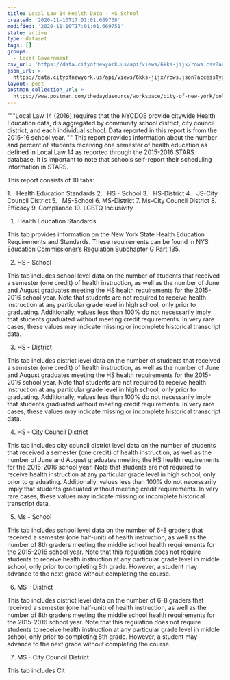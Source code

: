 ```yaml
---
title: Local Law 14 Health Data - HS School
created: '2020-11-10T17:01:01.669738'
modified: '2020-11-10T17:01:01.669751'
state: active
type: dataset
tags: []
groups:
  - Local Government
csv_url: 'https://data.cityofnewyork.us/api/views/6kks-jijx/rows.csv?accessType=DOWNLOAD'
json_url: >-
  https://data.cityofnewyork.us/api/views/6kks-jijx/rows.json?accessType=DOWNLOAD
layout: post
postman_collection_url: >-
  https://www.postman.com/thedaydasource/workspace/city-of-new-york/collection/15909983-572bed91-5441-4cb0-a48b-d8950a7a29b9
---
```

"""Local Law 14 (2016) requires that the NYCDOE provide citywide Health Education data, dis aggregated by community school district, city council district, and each individual school. Data reported in this report is from the 2015-16 school year.
""
This report provides information about the number and percent of students receiving one semester of health education as defined in Local Law 14 as reported through the 2015-2016 STARS database. It is important to note that schools self-report their scheduling information in STARS.

This report consists of 10 tabs:

1.   Health Education Standards
2.   HS - School 
3.   HS-District
4.   JS-City Council District
5.   MS-School
6.   MS-District
7.   Ms-City Council District
8.   Efficacy
9.  Compliance 
10. LGBTQ Inclusivity

1. Health Education Standards

This tab provides information on the New York State Health Education Requirements and Standards. These requirements can be found in NYS Education Commissioner’s Regulation Subchapter G Part 135.

2. HS - School 

This tab includes school level data on the number of students that received a semester (one credit) of health instruction, as well as the number of June and August graduates meeting the HS health requirements for the 2015-2016 school year.  Note that students are not required to receive health instruction at any particular grade level in high school, only prior to graduating. Additionally, values less than 100% do not necessarily imply that students graduated without meeting credit requirements. In very rare cases, these values may indicate missing or incomplete historical transcript data.

3. HS - District

This tab includes district level data on the number of students that received a semester (one credit) of health instruction, as well as the number of June and August graduates meeting the HS health requirements for the 2015-2016 school year.  Note that students are not required to receive health instruction at any particular grade level in high school, only prior to graduating. Additionally, values less than 100% do not necessarily imply that students graduated without meeting credit requirements. In very rare cases, these values may indicate missing or incomplete historical transcript data.

4. HS - City Council District 

This tab includes city council district level data on the number of students that received a semester (one credit) of health instruction, as well as the number of June and August graduates meeting the HS health requirements for the 2015-2016 school year.  Note that students are not required to receive health instruction at any particular grade level in high school, only prior to graduating. Additionally, values less than 100% do not necessarily imply that students graduated without meeting credit requirements. In very rare cases, these values may indicate missing or incomplete historical transcript data.

5. Ms - School 

This tab includes school level data on the number of 6-8 graders that received a semester (one half-unit) of health instruction, as well as the number of 8th graders meeting the middle school health requirements for the 2015-2016 school year. Note that this regulation does not require students to receive health instruction at any particular grade level in middle school, only prior to completing 8th grade. However, a student may advance to the next grade without completing the course. 

6. MS - District 

This tab includes district level data on the number of 6-8 graders that received a semester (one half-unit) of health instruction, as well as the number of 8th graders meeting the  middle school health requirements for the 2015-2016 school year. Note that this regulation does not require students to receive health instruction at any particular grade level in middle school, only prior to completing 8th grade. However, a student may advance to the next grade without completing the course. 

7. MS - City Council District 

This tab includes Cit
